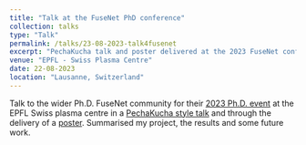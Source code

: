 ```yaml
---
title: "Talk at the FuseNet PhD conference"
collection: talks
type: "Talk"
permalink: /talks/23-08-2023-talk4fusenet
excerpt: "PechaKucha talk and poster delivered at the 2023 FuseNet conference."
venue: "EPFL - Swiss Plasma Centre"
date: 22-08-2023
location: "Lausanne, Switzerland"
---
```



Talk to the wider Ph.D. FuseNet community for their [2023 Ph.D. event](https://indico.fusenet.eu/event/47/) at the EPFL Swiss plasma centre in a [PechaKucha style talk](http://tobiassh0.github.io/assets/data/PechaKucha2023.pdf) and through the delivery of a [poster](http://tobiassh0.github.io/assets/data/poster_EPS2023_210623.pdf). Summarised my project, the results and some future work.